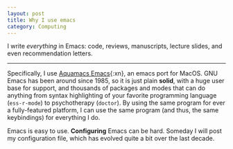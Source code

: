 ```yaml
---
layout: post
title: Why I use emacs
category: Computing
---
```


 I write _everything_ in Emacs: code, reviews, manuscripts, lecture slides, and even recommendation letters.

---

 Specifically, I use [Aquamacs Emacs](http://aquamacs.org){:xn}, an emacs port for MacOS.  GNU Emacs has been around since 1985, so it is just plain __solid__, with a huge user base for support, and thousands of packages and modes that can do anything from syntax highlighting of your favorite programming language (`ess-r-mode`) to psychotherapy (`doctor`).  By using the same program for ever a fully-featured platform, I can use the same program (and thus, the same keybindings) for everything I do.

Emacs is easy to use.  **Configuring** Emacs can be hard.  Someday I will post my configuration file, which has evolved quite a bit over the last decade.
